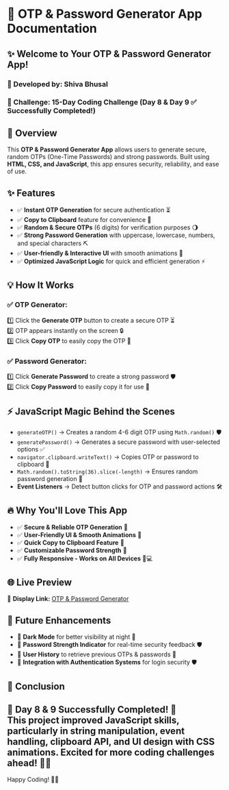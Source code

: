 # 📝 OTP & Password Generator App Documentation

## ✨ Welcome to Your OTP & Password Generator App!
### 🌟 Developed by: Shiva Bhusal
### 🎯 Challenge: 15-Day Coding Challenge (Day 8 & Day 9 ✅ Successfully Completed!)

## 🌟 Overview
This **OTP & Password Generator App** allows users to generate secure, random OTPs (One-Time Passwords) and strong passwords. Built using **HTML, CSS, and JavaScript**, this app ensures security, reliability, and ease of use.

## ✨ Features
- ✅ **Instant OTP Generation** for secure authentication ⏳  
- ✅ **Copy to Clipboard** feature for convenience 🌿  
- ✅ **Random & Secure OTPs** (6 digits) for verification purposes 🌖  
- ✅ **Strong Password Generation** with uppercase, lowercase, numbers, and special characters ⛏  
- ✅ **User-friendly & Interactive UI** with smooth animations 🌈  
- ✅ **Optimized JavaScript Logic** for quick and efficient generation ⚡  

## 💡 How It Works
### ✅ OTP Generator:
1️⃣ Click the **Generate OTP** button to create a secure OTP ⏳  
2️⃣ OTP appears instantly on the screen 🔒  
3️⃣ Click **Copy OTP** to easily copy the OTP 📄  


### ✅ Password Generator:
1️⃣ Click **Generate Password** to create a strong password 🛡️  
2️⃣ Click **Copy Password** to easily copy it for use 📄  


## ⚡ JavaScript Magic Behind the Scenes
- `generateOTP()` → Creates a random 4-6 digit OTP using `Math.random()` 🛡️  
- `generatePassword()` → Generates a secure password with user-selected options ✅  
- `navigator.clipboard.writeText()` → Copies OTP or password to clipboard 📄  
- `Math.random().toString(36).slice(-length)` → Ensures random password generation 🌟  
- **Event Listeners** → Detect button clicks for OTP and password actions 🛠️  

## 🔥 Why You'll Love This App
- ✅ **Secure & Reliable OTP Generation** 🌟  
- ✅ **User-Friendly UI & Smooth Animations** 🌈  
- ✅ **Quick Copy to Clipboard Feature** 🌿  
- ✅ **Customizable Password Strength** 🔑  
- ✅ **Fully Responsive - Works on All Devices** 📱💻  

## 🌐 Live Preview
🔗 **Display Link:** [OTP & Password Generator](https://password-otp-generator.vercel.app/)  

## 🔮 Future Enhancements
- 🚀 **Dark Mode** for better visibility at night 🌙  
- 🚀 **Password Strength Indicator** for real-time security feedback 🛡️  
- 🚀 **User History** to retrieve previous OTPs & passwords 📄  
- 🚀 **Integration with Authentication Systems** for login security 🛡️  

## 🎉 Conclusion
🌟 **Day 8 & 9 Successfully Completed!** 🌟  
This project improved JavaScript skills, particularly in **string manipulation, event handling, clipboard API**, and **UI design with CSS animations**. Excited for more coding challenges ahead! 🚀💪  
---  
Happy Coding! 🎯🔥  
